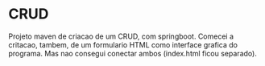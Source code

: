 # CRUD
Projeto maven de criacao de um CRUD, com springboot.
Comecei a critacao, tambem, de um formulario HTML como interface grafica do programa. Mas nao consegui conectar ambos (index.html ficou separado).

